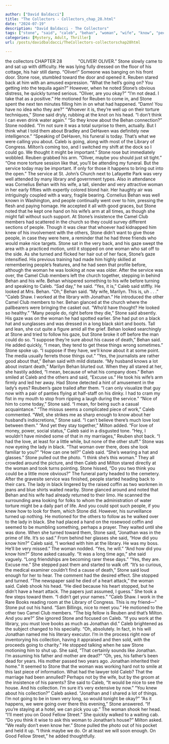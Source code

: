 ```yaml
---

author: ["David Baldacci"]
title: "The Collectors - Collectors_chap_28.html"
date: "2024-07-19"
description: "David Baldacci - The Collectors"
tags: ["stone", "said", "caleb", "behan", "woman", "wife", "know", "people", "jonathan", "reuben", "think", "library", "going", "turned", "milton", "could", "gaze", "yes", "black", "oliver", "back", "well", "one", "service", "church"]
categories: [Mystery, Adult, Thriller]
url: /posts/davidbaldacci/TheCollectors-collectorschap28html

---
```


the collectors
CHAPTER 28
            "OLIVER! OLIVER.”
Stone slowly came to and sat up with difficulty. He was lying fully dressed on the floor of his cottage, his hair still damp.
“Oliver!” Someone was banging on his front door.
Stone rose, stumbled toward the door and opened it.
Reuben stared back at him with an amused expression. “What the hell’s going on? You getting into the tequila again?” However, when he noted Stone’s obvious distress, he quickly turned serious. “Oliver, are you okay?”
“I’m not dead. I take that as a positive.”
He motioned for Reuben to come in, and Stone spent the next ten minutes filling him in on what had happened.
“Damn! You have no idea who they are?”
“Whoever it is, they’re well up on their torture techniques,” Stone said dryly, rubbing at the knot on his head. “I don’t think I can even drink water again.”
“So they know about the Behan connection?”
Stone nodded. “I’m not sure it was a total surprise to them, actually. But I think what I told them about Bradley and DeHaven was definitely new intelligence.”
“Speaking of DeHaven, his funeral is today. That’s what we were calling you about. Caleb is going, along with most of the Library of Congress. Milton’s coming too, and I switched my shift at the dock so I could go. We thought it might be important.”
Stone rose but immediately wobbled.
Reuben grabbed his arm. “Oliver, maybe you should just sit tight.”
“One more torture session like that, you’ll be attending my funeral. But the service today may be important. If only for those it happens to bring out into the open.”
The service at St. John’s Church next to Lafayette Park was very well attended by many library and government types. Also in attendance was Cornelius Behan with his wife, a tall, slender and very attractive woman in her early fifties with expertly colored blond hair. Her haughty air was intriguingly coupled with a wary, fragile bearing. Cornelius Behan was well known in Washington, and people continually went over to him, pressing the flesh and paying homage. He accepted it all with good graces, but Stone noted that he kept one hand on his wife’s arm at all times, as though she might fall without such support.
At Stone’s insistence the Camel Club members had scattered in the church so they could survey different sections of people. Though it was clear that whoever had kidnapped him knew of his involvement with the others, Stone didn’t want to give those people, in case they were here, a reminder that he had three friends who would make nice targets.
Stone sat in the very back, and his gaze swept the area with a practiced motion, until it stopped on one woman who sat off to the side. As she turned and flicked her hair out of her face, Stone’s gaze intensified. His previous training had made him highly skilled at remembering people’s features, and he had seen that profile before, although the woman he was looking at now was older.
After the service was over, the Camel Club members left the church together, stepping in behind Behan and his wife. Behan whispered something to his wife before turning and speaking to Caleb.
“Sad day,” he said.
“Yes, it is,” Caleb said stiffly. He looked at Mrs. Behan.
“Oh,” Behan said. “My wife, Marilyn. This is, uh . . .”
“Caleb Shaw. I worked at the library with Jonathan.”
He introduced the other Camel Club members to her.
Behan glanced at the church where the pallbearers were bringing the casket out. “Who’d have thought? He looked so healthy.”
“Many people do, right before they die,” Stone said absently. His gaze was on the woman he had spotted earlier. She had put on a black hat and sunglasses and was dressed in a long black skirt and boots. Tall and lean, she cut quite a figure amid all the grief.
Behan looked searchingly at Stone and tried to follow his gaze, but Stone broke it off before the man could do so. “I suppose they’re sure about his cause of death,” Behan said. He added quickly, “I mean, they tend to get these things wrong sometimes.”
Stone spoke up. “I suppose if they have, we’ll know about it at some point. The media usually ferrets those things out.”
“Yes, the journalists are rather good about that,” Behan said with mild distaste.
“My husband knows a lot about instant death,” Marilyn Behan blurted out. When they all stared at her, she hastily added, “I mean, because of what his company does.”
Behan smiled at Caleb and the others and said, “Excuse us.” He took his wife’s arm firmly and led her away. Had Stone detected a hint of amusement in the lady’s eyes?
Reuben’s gaze trailed after them. “I can only visualize that guy now with a pair of panties flying at half-staff on his dinky. I had to cram my fist in my mouth to stop from ripping a laugh during the service.”
“Nice of him to come today,” Stone said. “I mean, for being such a casual acquaintance.”
“The missus seems a complicated piece of work,” Caleb commented.
“Well, she strikes me as sharp enough to know about her husband’s indiscretions,” Stone said. “I can’t believe there’s much love lost between them.”
“And yet they stay together,” Milton added.
“For love of money, power, social status,” Caleb said in a disgusted tone.
“Hey, I wouldn’t have minded some of that in my marriages,” Reuben shot back. “I had the love, at least for a little while, but none of the other stuff.”
Stone was now eyeing the lady in black. “That woman over there, does she look familiar to you?”
“How can one tell?” Caleb said. “She’s wearing a hat and glasses.”
Stone pulled out the photo. “I think she’s this woman.”
They all crowded around the picture, and then Caleb and Milton stared directly at the woman and took turns pointing.
Stone hissed, “Do you two think you could be a little more obvious?”
The funeral party headed to the cemetery. After the gravesite service was finished, people started heading back to their cars. The lady in black lingered by the raised coffin as two workmen in jeans and blue shirts waited nearby. Stone glanced around and noted that Behan and his wife had already returned to their limo. He scanned the surrounding area looking for folks to whom the administration of water torture might be a daily part of life. And you could spot such people, if you knew how to look for them, which Stone did. However, his surveillance turned up nothing.
He motioned for the others to follow as he walked over to the lady in black. She had placed a hand on the rosewood coffin and seemed to be mumbling something, perhaps a prayer.
They waited until she was done. When she turned toward them, Stone said, “Jonathan was in the prime of life. It’s so sad.”
From behind her glasses she said, “How did you know him?”
Caleb said, “I worked with him at the library. He was my boss. He’ll be very missed.”
The woman nodded. “Yes, he will.”
“And how did you know him?” Stone asked casually.
“It was a long time ago,” she said vaguely.
“Long friendships are becoming rarer these days.”
“Yes, they are. Excuse me.” She stepped past them and started to walk off.
“It’s so curious, the medical examiner couldn’t find a cause of death,” Stone said loud enough for her to hear. The comment had the desired effect. She stopped and turned.
“The newspaper said he died of a heart attack,” the woman said.
Caleb shook his head. “He died because his heart stopped, but he didn’t have a heart attack. The papers just assumed, I guess.”
She took a few steps toward them. “I didn’t get your names.”
“Caleb Shaw. I work in the Rare Books reading room at the Library of Congress. This is my friend—”
Stone put out his hand. “Sam Billings, nice to meet you.” He motioned to the other two Camel Club members. “The big fellow is Reuben and that’s Milton. And you are?”
She ignored Stone and focused on Caleb. “If you work at the library, you must love books as much as Jonathan did.”
Caleb brightened as the subject changed to his specialty. “Oh, absolutely. In fact, in his will Jonathan named me his literary executor. I’m in the process right now of inventorying his collection, having it appraised and then sold, with the proceeds going to charity.”
He stopped talking when he saw Stone motioning him to shut up.
She said, “That certainly sounds like Jonathan. I’m assuming his father and mother are dead?”
“Oh, yes, his father’s been dead for years. His mother passed two years ago. Jonathan inherited their home.”
It seemed to Stone that the woman was working hard not to smile at this last piece of information. What had the lawyer told Caleb? That the marriage had been annulled? Perhaps not by the wife, but by the groom at the insistence of his parents?
She said to Caleb, “It would be nice to see the house. And his collection. I’m sure it’s very extensive by now.”
“You knew about his collection?” Caleb asked.
“Jonathan and I shared a lot of things. I’m not going to be in town very long, so would tonight be okay?”
“As it happens, we were going over there this evening,” Stone answered. “If you’re staying at a hotel, we can pick you up.”
The woman shook her head. “I’ll meet you on Good Fellow Street.” She quickly walked to a waiting cab.
“Do you think it wise to ask this woman to Jonathan’s house?” Milton asked. “We really don’t even know her.”
Stone pulled the photo out of his pocket and held it up. “I think maybe we do. Or at least we will soon enough. On Good Fellow Street,” he added thoughtfully.